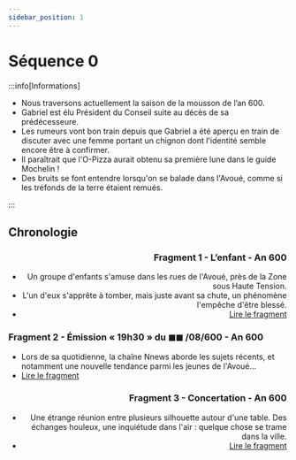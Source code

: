 ```yaml
---
sidebar_position: 1
---
```


# Séquence 0

:::info[Informations]

- Nous traversons actuellement la saison de la mousson de l’an 600.
- Gabriel est élu Président du Conseil suite au décès de sa prédécesseure.
- Les rumeurs vont bon train depuis que Gabriel a été aperçu en train de discuter avec une femme portant un chignon dont l'identité semble encore être à confirmer.
- Il paraîtrait que l'O-Pizza aurait obtenu sa première lune dans le guide Mochelin !
- Des bruits se font entendre lorsqu'on se balade dans l'Avoué, comme si les tréfonds de la terre étaient remués.

:::

## Chronologie

<Timeline horizontal>

<TimelineItem align='right'>

### Fragment 1 - L’enfant - An 600

- Un groupe d'enfants s'amuse dans les rues de l'Avoué, près de la Zone sous Haute Tension.
- L'un d'eux s'apprête à tomber, mais juste avant sa chute, un phénomène l'empêche d'être blessé.
- [Lire le fragment](https://singularite.forumactif.com/t73-sequence-0-fragment-1-lenfant)

</TimelineItem>
<TimelineItem align='left'>

### Fragment 2 - Émission « 19h30 » du ◼◼ /08/600 - An 600

- Lors de sa quotidienne, la chaîne Nnews aborde les sujets récents, et notamment une nouvelle tendance parmi les jeunes de l'Avoué...
- [Lire le fragment](https://singularite.forumactif.com/t77-sequence-0-fragment-2-emission-19h30-du-08-600)

</TimelineItem>

<TimelineItem align='right'>

### Fragment 3 - Concertation - An 600

- Une étrange réunion entre plusieurs silhouette autour d'une table. Des échanges houleux, une inquiétude dans l'air : quelque chose se trame dans la ville.
- [Lire le fragment](https://singularite.forumactif.com/t80-sequence-0-fragment-3-concertation#360)

</TimelineItem>
</Timeline>